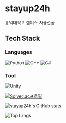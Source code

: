 # stayup24h

홍익대학교 캠퍼스 자율전공

## Tech Stack
### Languages
![Python](https://img.shields.io/badge/Python-3776AB?&logo=Python&logoColor=white)
![C++](https://img.shields.io/badge/c++-%2300599C.svg?style=for-the-badge&logo=c%2B%2B&logoColor=white)
![C#](https://img.shields.io/badge/c%23-%23239120.svg?style=flat&logo=csharp&logoColor=white)

### Tool
![Unity](https://img.shields.io/badge/Unity-000000?style=flat&logo=unity&logoColor=white)



[![Solved.ac프로필](http://mazassumnida.wtf/api/generate_badge?boj=stayup24h)](https://solved.ac/stayup24h)

![stayup24h's GitHub stats](https://github-readme-stats.vercel.app/api?username=stayup24h&show_icons=true&theme=radical)

![Top Langs](https://github-readme-stats.vercel.app/api/top-langs/?username=stayup24h&layout=compact)